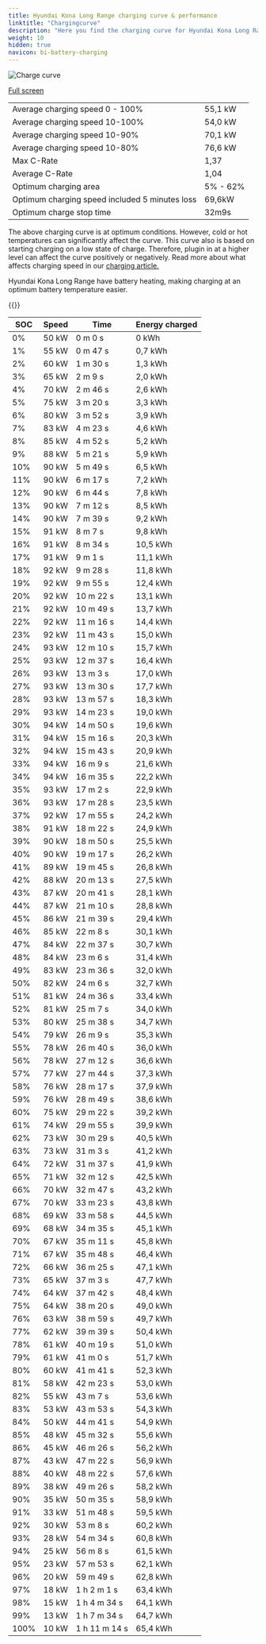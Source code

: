 ```yaml
---
title: Hyundai Kona Long Range charging curve & performance
linktitle: "Chargingcurve"
description: "Here you find the charging curve for Hyundai Kona Long Range. "
weight: 10
hidden: true
navicon: bi-battery-charging
---
```

<!-- markdownlint-disable MD033 -->
<img src="../chargingcurve.svg" alt="Charge curve" class="img-fluid">

[Full screen](../chargingcurve.svg)


<table class="table table-striped">
<tbody>
<tr>
<td>Average charging speed 0 - 100% </td><td>55,1 kW</td>
</tr>
<tr>
<td>Average charging speed 10-100%</td><td>54,0 kW</td>
</tr>
<tr>
<td>Average charging speed 10-90%</td><td>70,1 kW</td>
</tr>
<tr>
<td>Average charging speed 10-80%</td><td>76,6 kW</td>
</tr>
<tr>
<td>Max C-Rate</td><td>1,37</td>
</tr>
<tr>
<td>Average C-Rate</td><td>1,04</td>
</tr>
<tr>
<td>Optimum charging area</td><td>5% - 62%</td>
</tr>
<tr>
<td>Optimum charging speed included 5 minutes loss</td><td>69,6kW</td>
</tr>
<tr>
<td>Optimum charge stop time</td><td>32m9s</td>
</tr>
</tbody>
</table>


The above charging curve is at optimum conditions. However, cold or hot temperatures can significantly affect the curve. This curve also is based on starting charging on a low state of charge. Therefore, plugin in at a higher level can affect the curve positively or negatively. Read more about what affects charging speed in our [charging article.](../../../../../technology/battery/charging/) 


Hyundai Kona Long Range have battery heating, making charging at an optimum battery temperature easier. 


{{<evkxdisplayaddarticle />}}
<table class="table table-striped">
<thead>
<tr><th>SOC</th><th>Speed</th><th>Time</th><th>Energy charged</th></tr>
</thead>
<tbody>
<tr>
<td>0%</td><td>50 kW</td><td> 0 m 0 s </td><td>0 kWh </td>
</tr>
<tr>
<td>1%</td><td>55 kW</td><td> 0 m 47 s </td><td>0,7 kWh </td>
</tr>
<tr>
<td>2%</td><td>60 kW</td><td> 1 m 30 s </td><td>1,3 kWh </td>
</tr>
<tr>
<td>3%</td><td>65 kW</td><td> 2 m 9 s </td><td>2,0 kWh </td>
</tr>
<tr>
<td>4%</td><td>70 kW</td><td> 2 m 46 s </td><td>2,6 kWh </td>
</tr>
<tr>
<td>5%</td><td>75 kW</td><td> 3 m 20 s </td><td>3,3 kWh </td>
</tr>
<tr>
<td>6%</td><td>80 kW</td><td> 3 m 52 s </td><td>3,9 kWh </td>
</tr>
<tr>
<td>7%</td><td>83 kW</td><td> 4 m 23 s </td><td>4,6 kWh </td>
</tr>
<tr>
<td>8%</td><td>85 kW</td><td> 4 m 52 s </td><td>5,2 kWh </td>
</tr>
<tr>
<td>9%</td><td>88 kW</td><td> 5 m 21 s </td><td>5,9 kWh </td>
</tr>
<tr>
<td>10%</td><td>90 kW</td><td> 5 m 49 s </td><td>6,5 kWh </td>
</tr>
<tr>
<td>11%</td><td>90 kW</td><td> 6 m 17 s </td><td>7,2 kWh </td>
</tr>
<tr>
<td>12%</td><td>90 kW</td><td> 6 m 44 s </td><td>7,8 kWh </td>
</tr>
<tr>
<td>13%</td><td>90 kW</td><td> 7 m 12 s </td><td>8,5 kWh </td>
</tr>
<tr>
<td>14%</td><td>90 kW</td><td> 7 m 39 s </td><td>9,2 kWh </td>
</tr>
<tr>
<td>15%</td><td>91 kW</td><td> 8 m 7 s </td><td>9,8 kWh </td>
</tr>
<tr>
<td>16%</td><td>91 kW</td><td> 8 m 34 s </td><td>10,5 kWh </td>
</tr>
<tr>
<td>17%</td><td>91 kW</td><td> 9 m 1 s </td><td>11,1 kWh </td>
</tr>
<tr>
<td>18%</td><td>92 kW</td><td> 9 m 28 s </td><td>11,8 kWh </td>
</tr>
<tr>
<td>19%</td><td>92 kW</td><td> 9 m 55 s </td><td>12,4 kWh </td>
</tr>
<tr>
<td>20%</td><td>92 kW</td><td> 10 m 22 s </td><td>13,1 kWh </td>
</tr>
<tr>
<td>21%</td><td>92 kW</td><td> 10 m 49 s </td><td>13,7 kWh </td>
</tr>
<tr>
<td>22%</td><td>92 kW</td><td> 11 m 16 s </td><td>14,4 kWh </td>
</tr>
<tr>
<td>23%</td><td>92 kW</td><td> 11 m 43 s </td><td>15,0 kWh </td>
</tr>
<tr>
<td>24%</td><td>93 kW</td><td> 12 m 10 s </td><td>15,7 kWh </td>
</tr>
<tr>
<td>25%</td><td>93 kW</td><td> 12 m 37 s </td><td>16,4 kWh </td>
</tr>
<tr>
<td>26%</td><td>93 kW</td><td> 13 m 3 s </td><td>17,0 kWh </td>
</tr>
<tr>
<td>27%</td><td>93 kW</td><td> 13 m 30 s </td><td>17,7 kWh </td>
</tr>
<tr>
<td>28%</td><td>93 kW</td><td> 13 m 57 s </td><td>18,3 kWh </td>
</tr>
<tr>
<td>29%</td><td>93 kW</td><td> 14 m 23 s </td><td>19,0 kWh </td>
</tr>
<tr>
<td>30%</td><td>94 kW</td><td> 14 m 50 s </td><td>19,6 kWh </td>
</tr>
<tr>
<td>31%</td><td>94 kW</td><td> 15 m 16 s </td><td>20,3 kWh </td>
</tr>
<tr>
<td>32%</td><td>94 kW</td><td> 15 m 43 s </td><td>20,9 kWh </td>
</tr>
<tr>
<td>33%</td><td>94 kW</td><td> 16 m 9 s </td><td>21,6 kWh </td>
</tr>
<tr>
<td>34%</td><td>94 kW</td><td> 16 m 35 s </td><td>22,2 kWh </td>
</tr>
<tr>
<td>35%</td><td>93 kW</td><td> 17 m 2 s </td><td>22,9 kWh </td>
</tr>
<tr>
<td>36%</td><td>93 kW</td><td> 17 m 28 s </td><td>23,5 kWh </td>
</tr>
<tr>
<td>37%</td><td>92 kW</td><td> 17 m 55 s </td><td>24,2 kWh </td>
</tr>
<tr>
<td>38%</td><td>91 kW</td><td> 18 m 22 s </td><td>24,9 kWh </td>
</tr>
<tr>
<td>39%</td><td>90 kW</td><td> 18 m 50 s </td><td>25,5 kWh </td>
</tr>
<tr>
<td>40%</td><td>90 kW</td><td> 19 m 17 s </td><td>26,2 kWh </td>
</tr>
<tr>
<td>41%</td><td>89 kW</td><td> 19 m 45 s </td><td>26,8 kWh </td>
</tr>
<tr>
<td>42%</td><td>88 kW</td><td> 20 m 13 s </td><td>27,5 kWh </td>
</tr>
<tr>
<td>43%</td><td>87 kW</td><td> 20 m 41 s </td><td>28,1 kWh </td>
</tr>
<tr>
<td>44%</td><td>87 kW</td><td> 21 m 10 s </td><td>28,8 kWh </td>
</tr>
<tr>
<td>45%</td><td>86 kW</td><td> 21 m 39 s </td><td>29,4 kWh </td>
</tr>
<tr>
<td>46%</td><td>85 kW</td><td> 22 m 8 s </td><td>30,1 kWh </td>
</tr>
<tr>
<td>47%</td><td>84 kW</td><td> 22 m 37 s </td><td>30,7 kWh </td>
</tr>
<tr>
<td>48%</td><td>84 kW</td><td> 23 m 6 s </td><td>31,4 kWh </td>
</tr>
<tr>
<td>49%</td><td>83 kW</td><td> 23 m 36 s </td><td>32,0 kWh </td>
</tr>
<tr>
<td>50%</td><td>82 kW</td><td> 24 m 6 s </td><td>32,7 kWh </td>
</tr>
<tr>
<td>51%</td><td>81 kW</td><td> 24 m 36 s </td><td>33,4 kWh </td>
</tr>
<tr>
<td>52%</td><td>81 kW</td><td> 25 m 7 s </td><td>34,0 kWh </td>
</tr>
<tr>
<td>53%</td><td>80 kW</td><td> 25 m 38 s </td><td>34,7 kWh </td>
</tr>
<tr>
<td>54%</td><td>79 kW</td><td> 26 m 9 s </td><td>35,3 kWh </td>
</tr>
<tr>
<td>55%</td><td>78 kW</td><td> 26 m 40 s </td><td>36,0 kWh </td>
</tr>
<tr>
<td>56%</td><td>78 kW</td><td> 27 m 12 s </td><td>36,6 kWh </td>
</tr>
<tr>
<td>57%</td><td>77 kW</td><td> 27 m 44 s </td><td>37,3 kWh </td>
</tr>
<tr>
<td>58%</td><td>76 kW</td><td> 28 m 17 s </td><td>37,9 kWh </td>
</tr>
<tr>
<td>59%</td><td>76 kW</td><td> 28 m 49 s </td><td>38,6 kWh </td>
</tr>
<tr>
<td>60%</td><td>75 kW</td><td> 29 m 22 s </td><td>39,2 kWh </td>
</tr>
<tr>
<td>61%</td><td>74 kW</td><td> 29 m 55 s </td><td>39,9 kWh </td>
</tr>
<tr>
<td>62%</td><td>73 kW</td><td> 30 m 29 s </td><td>40,5 kWh </td>
</tr>
<tr>
<td>63%</td><td>73 kW</td><td> 31 m 3 s </td><td>41,2 kWh </td>
</tr>
<tr>
<td>64%</td><td>72 kW</td><td> 31 m 37 s </td><td>41,9 kWh </td>
</tr>
<tr>
<td>65%</td><td>71 kW</td><td> 32 m 12 s </td><td>42,5 kWh </td>
</tr>
<tr>
<td>66%</td><td>70 kW</td><td> 32 m 47 s </td><td>43,2 kWh </td>
</tr>
<tr>
<td>67%</td><td>70 kW</td><td> 33 m 23 s </td><td>43,8 kWh </td>
</tr>
<tr>
<td>68%</td><td>69 kW</td><td> 33 m 58 s </td><td>44,5 kWh </td>
</tr>
<tr>
<td>69%</td><td>68 kW</td><td> 34 m 35 s </td><td>45,1 kWh </td>
</tr>
<tr>
<td>70%</td><td>67 kW</td><td> 35 m 11 s </td><td>45,8 kWh </td>
</tr>
<tr>
<td>71%</td><td>67 kW</td><td> 35 m 48 s </td><td>46,4 kWh </td>
</tr>
<tr>
<td>72%</td><td>66 kW</td><td> 36 m 25 s </td><td>47,1 kWh </td>
</tr>
<tr>
<td>73%</td><td>65 kW</td><td> 37 m 3 s </td><td>47,7 kWh </td>
</tr>
<tr>
<td>74%</td><td>64 kW</td><td> 37 m 42 s </td><td>48,4 kWh </td>
</tr>
<tr>
<td>75%</td><td>64 kW</td><td> 38 m 20 s </td><td>49,0 kWh </td>
</tr>
<tr>
<td>76%</td><td>63 kW</td><td> 38 m 59 s </td><td>49,7 kWh </td>
</tr>
<tr>
<td>77%</td><td>62 kW</td><td> 39 m 39 s </td><td>50,4 kWh </td>
</tr>
<tr>
<td>78%</td><td>61 kW</td><td> 40 m 19 s </td><td>51,0 kWh </td>
</tr>
<tr>
<td>79%</td><td>61 kW</td><td> 41 m 0 s </td><td>51,7 kWh </td>
</tr>
<tr>
<td>80%</td><td>60 kW</td><td> 41 m 41 s </td><td>52,3 kWh </td>
</tr>
<tr>
<td>81%</td><td>58 kW</td><td> 42 m 23 s </td><td>53,0 kWh </td>
</tr>
<tr>
<td>82%</td><td>55 kW</td><td> 43 m 7 s </td><td>53,6 kWh </td>
</tr>
<tr>
<td>83%</td><td>53 kW</td><td> 43 m 53 s </td><td>54,3 kWh </td>
</tr>
<tr>
<td>84%</td><td>50 kW</td><td> 44 m 41 s </td><td>54,9 kWh </td>
</tr>
<tr>
<td>85%</td><td>48 kW</td><td> 45 m 32 s </td><td>55,6 kWh </td>
</tr>
<tr>
<td>86%</td><td>45 kW</td><td> 46 m 26 s </td><td>56,2 kWh </td>
</tr>
<tr>
<td>87%</td><td>43 kW</td><td> 47 m 22 s </td><td>56,9 kWh </td>
</tr>
<tr>
<td>88%</td><td>40 kW</td><td> 48 m 22 s </td><td>57,6 kWh </td>
</tr>
<tr>
<td>89%</td><td>38 kW</td><td> 49 m 26 s </td><td>58,2 kWh </td>
</tr>
<tr>
<td>90%</td><td>35 kW</td><td> 50 m 35 s </td><td>58,9 kWh </td>
</tr>
<tr>
<td>91%</td><td>33 kW</td><td> 51 m 48 s </td><td>59,5 kWh </td>
</tr>
<tr>
<td>92%</td><td>30 kW</td><td> 53 m 8 s </td><td>60,2 kWh </td>
</tr>
<tr>
<td>93%</td><td>28 kW</td><td> 54 m 34 s </td><td>60,8 kWh </td>
</tr>
<tr>
<td>94%</td><td>25 kW</td><td> 56 m 8 s </td><td>61,5 kWh </td>
</tr>
<tr>
<td>95%</td><td>23 kW</td><td> 57 m 53 s </td><td>62,1 kWh </td>
</tr>
<tr>
<td>96%</td><td>20 kW</td><td> 59 m 49 s </td><td>62,8 kWh </td>
</tr>
<tr>
<td>97%</td><td>18 kW</td><td>1 h 2 m 1 s </td><td>63,4 kWh </td>
</tr>
<tr>
<td>98%</td><td>15 kW</td><td>1 h 4 m 34 s </td><td>64,1 kWh </td>
</tr>
<tr>
<td>99%</td><td>13 kW</td><td>1 h 7 m 34 s </td><td>64,7 kWh </td>
</tr>
<tr>
<td>100%</td><td>10 kW</td><td>1 h 11 m 14 s </td><td>65,4 kWh </td>
</tr>
</tbody>
</table>

